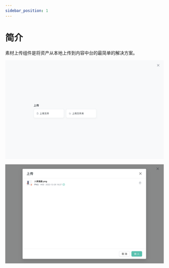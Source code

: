 ```yaml
---
sidebar_position: 1
---
```


# 简介

素材上传组件是将资产从本地上传到内容中台的最简单的解决方案。

![intro1](img/intro1.png)

![intro2](img/intro2.png)
